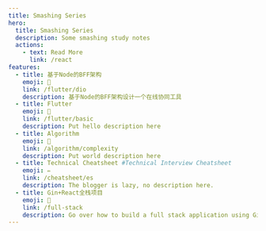 ```yaml
---
title: Smashing Series
hero:
  title: Smashing Series
  description: Some smashing study notes
  actions:
    - text: Read More
      link: /react
features:
  - title: 基于Node的BFF架构
    emoji: 🐄
    link: /flutter/dio
    description: 基于Node的BFF架构设计一个在线协同工具
  - title: Flutter
    emoji: 🥝
    link: /flutter/basic
    description: Put hello description here
  - title: Algorithm
    emoji: 🍆
    link: /algorithm/complexity
    description: Put world description here
  - title: Technical Cheatsheet #Technical Interview Cheatsheet
    emoji: ✏️
    link: /cheatsheet/es
    description: The blogger is lazy, no description here.
  - title: Gin+React全栈项目
    emoji: 🫘
    link: /full-stack
    description: Go over how to build a full stack application using Gin and Mysql.
---
```

